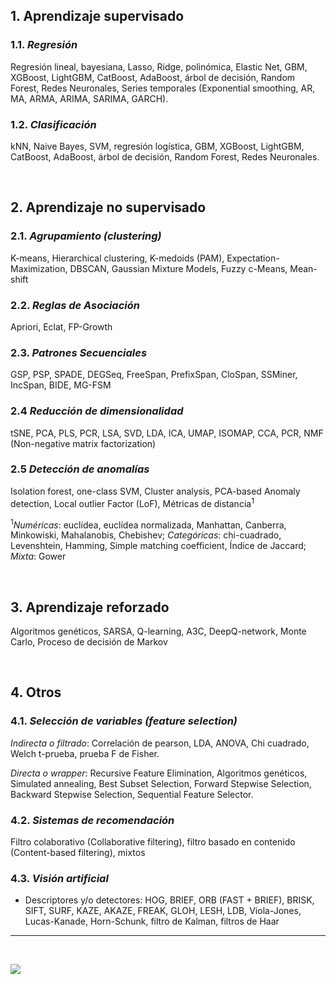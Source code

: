 ## 1. Aprendizaje supervisado

### 1.1. *Regresión*
  
Regresión lineal, bayesiana, Lasso, Ridge, polinómica, Elastic Net, GBM, XGBoost, LightGBM, CatBoost, AdaBoost, árbol de decisión, Random Forest, Redes Neuronales, Series temporales (Exponential smoothing, AR, MA, ARMA, ARIMA, SARIMA, GARCH).

### 1.2. *Clasificación*

kNN, Naive Bayes, SVM, regresión logística, GBM, XGBoost, LightGBM, CatBoost, AdaBoost, árbol de decisión,
Random Forest, Redes Neuronales.

<br>

## 2. Aprendizaje no supervisado

### 2.1. *Agrupamiento (clustering)*

K-means, Hierarchical clustering, K-medoids (PAM), Expectation-Maximization, DBSCAN, Gaussian Mixture Models, Fuzzy c-Means,
Mean-shift

### 2.2. *Reglas de Asociación*

Apriori, Eclat, FP-Growth

### 2.3. *Patrones Secuenciales*

GSP, PSP, SPADE, DEGSeq, FreeSpan, PrefixSpan, CloSpan, SSMiner, IncSpan, BIDE, MG-FSM

### 2.4 *Reducción de dimensionalidad*

tSNE, PCA, PLS, PCR, LSA, SVD, LDA, ICA, UMAP, ISOMAP, CCA, PCR, NMF (Non-negative matrix factorization)

### 2.5 *Detección de anomalías*

Isolation forest, one-class SVM, Cluster analysis, PCA-based Anomaly detection, Local outlier Factor (LoF), Métricas de distancia<sup>1</sup>

<sup>1</sup>*Numéricas*: euclídea, euclídea normalizada, Manhattan, Canberra, Minkowiski, Mahalanobis, Chebishev; *Categóricas*: chi-cuadrado, Levenshtein, Hamming, Simple matching coefficient, Índice de Jaccard; *Mixta*: Gower

<br>

## 3. Aprendizaje reforzado

Algoritmos genéticos, SARSA, Q-learning, A3C, DeepQ-network, Monte Carlo, Proceso de decisión de Markov

<br>

## 4. Otros

### 4.1. *Selección de variables (feature selection)*

*Indirecta o filtrado*:  Correlación de pearson, LDA, ANOVA, Chi cuadrado, Welch t-prueba, prueba F de Fisher.

*Directa o wrapper*: Recursive Feature Elimination, Algoritmos genéticos, Simulated annealing, Best Subset Selection, Forward Stepwise Selection, Backward Stepwise Selection, Sequential Feature Selector.

### 4.2. *Sistemas de recomendación*

Filtro colaborativo (Collaborative filtering), filtro basado en contenido (Content-based filtering), mixtos

### 4.3. *Visión artificial*

* Descriptores y/o detectores: HOG, BRIEF, ORB (FAST + BRIEF), BRISK, SIFT, SURF, KAZE, AKAZE, FREAK, GLOH, LESH, LDB, Viola-Jones, Lucas-Kanade, Horn-Schunk, filtro de Kalman, filtros de Haar

***

<br>

![](https://i.pinimg.com/originals/31/74/c4/3174c419e4ab07223f95dcf8ddd86eec.png)

